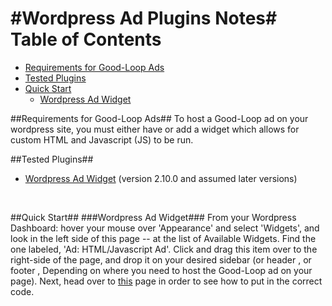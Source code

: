 #Wordpress Ad Plugins Notes#
<br>
Table of Contents
=================
* [Requirements for Good-Loop Ads](#requirements-for-good-loop-ads)
* [Tested Plugins](#tested-plugins)
* [Quick Start](#quick-start)
	* [Wordpress Ad Widget](#wordpress-ad-widget)



##Requirements for Good-Loop Ads##
To host a Good-Loop ad on your wordpress site, you must either have or add a widget which allows for custom HTML and Javascript (JS) to be run.
<br>

##Tested Plugins##
* [Wordpress Ad Widget](https://en-gb.wordpress.org/plugins/ad-widget/ "Wordpress Ad Widget Page") (version 2.10.0  and assumed later versions)

<br>

##Quick Start##
###Wordpress Ad Widget###
From your Wordpress Dashboard: hover your mouse over 'Appearance' and select 'Widgets', and look in the left side of this page -- at the list of Available Widgets.  Find the one labeled, 'Ad: HTML/Javascript Ad'.  Click and drag this item over to the right-side of the page, and drop it on your desired sidebar (or header , or footer , Depending on where you need to host the Good-Loop ad on your page).  Next, head over to [this](https://github.com/good-loop/doc/wiki/Publishers:-How-to-install-Good.Loop-on-your-site) page in order to see how to put in the correct code.
